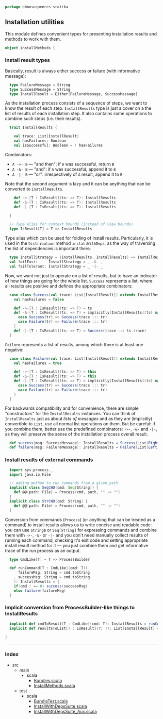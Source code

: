 
```scala
package ohnosequences.statika
```


## Installation utilities

This module defines convenient types for presenting installation results and methods to work with
them.


```scala
object installMethods {
```

 ### Install result types

 Basically, result is always either success or failure (with informative message):


```scala
  type FailureMessage = String
  type SuccessMessage = String
  type InstallResult = Either[FailureMessage, SuccessMessage]
```

 As the installation process consists of a sequence of steps, we want to know the result of
 each step. `InstallResults` type is just a cover on a the list of results of each installation
 step. It also contains some operations to combine such steps (i.e. their results).


```scala
  trait InstallResults {

    val trace: List[InstallResult]
    val hasFailures: Boolean
    val isSuccessful: Boolean = ! hasFailures
```

 Combinators:
 * `A ->- B` — "and then": if `A` was successful, return `B`
 * `A -&- B` — "and": if `A` was successful, append it to `B`
 * `A -|- B` — "or": irrespectively of `A` result, append it to `B`

 Note that the second argument is lazy and it can be anything that can be converted to
 `InstallResults`.


```scala
    def ->-[T : IsResult](ts: => T): InstallResults
    def -&-[T : IsResult](ts: => T): InstallResults
    def -|-[T : IsResult](ts: => T): InstallResults

  }

  // Type alias for context bounds (instead of view bounds)
  type IsResult[T] = T => InstallResults
```

 Type alias which can be used for folding of install results. Particularly, it is used in the
 `Distribution` method `installWithDeps`, as the way of traversing the list of dependencies is
 important there.


```scala
  type InstallStrategy = (InstallResults, InstallResults) => InstallResults 
  val failFast:     InstallStrategy = _ -&- _
  val failTolerant: InstallStrategy = _ -|- _
```

 Now, we want not just to operate on a list of results, but to have an indicator of how things
 are going for the whole list. `Success` represents a list, where all results are positive and
 defines the appropriate combinators:


```scala
  case class Success(val trace: List[InstallResult]) extends InstallResults { 
    val hasFailures = false

    def ->-[T : IsResult](ts: => T) = ts
    def -&-[T : IsResult](ts: => T) = implicitly[InstallResults](ts) match {
      case Success(tr) => Success(trace ::: tr)
      case Failure(tr) => Failure(trace ::: tr)
    }
    def -|-[T : IsResult](ts: => T) = Success(trace ::: ts.trace)
  }
```

`Failure` represents a list of results, among which there is at least one negative:

```scala
  case class Failure(val trace: List[InstallResult]) extends InstallResults { 
    val hasFailures = true

    def ->-[T : IsResult](ts: => T) = this
    def -&-[T : IsResult](ts: => T) = this
    def -|-[T : IsResult](ts: => T) = implicitly[InstallResults](ts) match {
      case Success(tr) => Success(trace ::: tr)
      case Failure(tr) => Failure(trace ::: tr)
    }
  }
```

 For backwards compatibility and for convenience, there are simple "constructors" for the 
 `InstallResults` instances. You can think of `InstallResults` just as about _lists of 
 messages_ and as they are (implicitly) convertible to `List`, use all normal list operations 
 on them. But be careful: if you combine them, better use the predefined combinators: `->-`,
 `-&-` and `-|-`, as they will preserve the sense of the installation process overall result.


```scala
  def success(msg: SuccessMessage): InstallResults = Success(List(Right(msg)))
  def failure(msg: FailureMessage): InstallResults = Failure(List(Left(msg)))
```

### Install results of external commands

```scala
  import sys.process._
  import java.io.File

  // Adding method to run commands from a given path
  implicit class SeqCWD(cmd: Seq[String]) {
    def @@(path: File) = Process(cmd, path, "" -> "")
  }
  implicit class StrCWD(cmd: String) {
    def @@(path: File) = Process(cmd, path, "" -> "")
  }
```

 Conversion from commands (`Process`) (or anything that can be treated as a command) to install
 results allows us to write concise and readable code: you can use `String`s or `Seq[String]`
 for expressing commands and combine them with `->-`, `-&-` or `-|-` and you don't need
 manually collect results of running each command, checking it's exit code and setting
 appropriate install result method for it — you just combine them and get informative trace of
 the run process as an output.


```scala
  type CmdLike[T] = T => ProcessBuilder

  def runCommand[T : CmdLike](cmd: T)(
      failureMsg: String = cmd.toString
    , successMsg: String = cmd.toString
    ): InstallResults = {
    if(cmd.! == 0) success(successMsg)
    else failure(failureMsg)
  }
```

### Implicit conversion from ProcessBuilder-like things to InstallResults

```scala
  implicit def cmdToResult[T : CmdLike](cmd: T): InstallResults = runCommand(cmd)()
  implicit def resultsToList[T : IsResult](r: T): List[InstallResult] = r.trace
  
}

```


------

### Index

+ src
  + main
    + scala
      + [Bundles.scala][main/scala/Bundles.scala]
      + [InstallMethods.scala][main/scala/InstallMethods.scala]
  + test
    + scala
      + [BundleTest.scala][test/scala/BundleTest.scala]
      + [InstallWithDepsSuite.scala][test/scala/InstallWithDepsSuite.scala]
      + [InstallWithDepsSuite_Aux.scala][test/scala/InstallWithDepsSuite_Aux.scala]

[main/scala/Bundles.scala]: Bundles.scala.md
[main/scala/InstallMethods.scala]: InstallMethods.scala.md
[test/scala/BundleTest.scala]: ../../test/scala/BundleTest.scala.md
[test/scala/InstallWithDepsSuite.scala]: ../../test/scala/InstallWithDepsSuite.scala.md
[test/scala/InstallWithDepsSuite_Aux.scala]: ../../test/scala/InstallWithDepsSuite_Aux.scala.md
